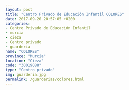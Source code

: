 ```yaml
---
layout: post
title: "Centro Privado de Educación Infantil COLORES"
date: 2017-09-20 20:57:05 +0200
categories:
- Centro Privado de Educación Infantil
- murcia
- cieza
- Centro privado
- guarderia
name: "COLORES"
province: "Murcia"
location: "Cieza"
code: "30019088"
type: "Centro privado"
img: guarderia.jpg
permalink: /guarderias/colores.html
---
```

